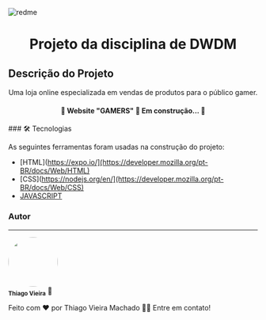 ![redme](https://github.com/Cabreira97/Projeto-Final-DWDM/assets/53668902/4ef6a996-8d1e-4f51-b3a5-3a2e2f0ed89d)
<h1 align="center">Projeto da disciplina de DWDM</h1>

## Descrição do Projeto
<p align="center">Uma loja online especializada em vendas de produtos para o público gamer.</p>
<h4 align="center"> 
	🚧 Website "GAMERS" 🚀 Em construção...  🚧
</h4>
### 🛠 Tecnologias

As seguintes ferramentas foram usadas na construção do projeto:

- [HTML](https://expo.io/](https://developer.mozilla.org/pt-BR/docs/Web/HTML)
- [CSS](https://nodejs.org/en/](https://developer.mozilla.org/pt-BR/docs/Web/CSS)
- [JAVASCRIPT](https://developer.mozilla.org/pt-BR/docs/Web/JavaScript)

### Autor
---


 <img style="border-radius: 50%;" src="https://avatars.githubusercontent.com/u/53668902?s=400&u=a11821e1149097f2f8527cba996262cc23e79c99&v=4" width="100px;" alt=""/>
 <br />
 <sub><b>Thiago Vieira</b></sub></a> 🚀</a>


Feito com ❤️ por Thiago Vieira Machado 👋🏽 Entre em contato!

